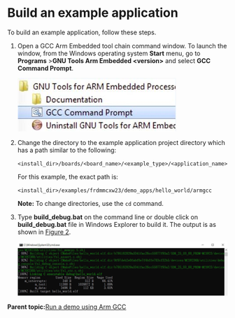 # Build an example application

To build an example application, follow these steps.

1.  Open a GCC Arm Embedded tool chain command window. To launch the window, from the Windows operating system **Start** menu, go to **Programs** \>**GNU Tools Arm Embedded <version\>** and select **GCC Command Prompt**.

    ![](../images/launch_command_prompt_20.jpg "Launch command prompt")

2.  Change the directory to the example application project directory which has a path similar to the following:

    ```
    <install_dir>/boards/<board_name>/<example_type>/<application_name>/armgcc
    ```

    For this example, the exact path is:

    ```
    <install_dir>/examples/frdmmcxw23/demo_apps/hello_world/armgcc
    ```

    **Note:** To change directories, use the `cd` command.

3.  Type **build\_debug.bat** on the command line or double click on **build\_debug.bat** file in Windows Explorer to build it. The output is as shown in [Figure 2](build_an_example_application.md#HELLOWORLDBUILDSUCCESS9999).

    ![](../images/hello_world_demo_build_successful_frdmmcxw23.jpg "hello_world build successful")


**Parent topic:**[Run a demo using Arm GCC](../topics/run_a_demo_using_arm__gcc.md)

